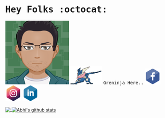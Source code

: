 # <samp> **Hey Folks :octocat:**</samp> 
<p align="left">
<img src="assets/myAvatar.svg" width="200" height="200" alt="Avatar">
<a href="https://youtu.be/DiPjyqO-jqU" target="_blank"><img src="assets/sprite-pokemon.gif" width="100" alt="ninja"></a>
<samp> Greninja Here..</samp>
<a href="https://www.facebook.com/abhishek.prasad.17/" target="_blank"><img src="assets/fb.svg" width="50" alt="fb"></a>
<a href="https://www.instagram.com/abhi_pratima/" target="_blank"><img src="assets/ig.svg" width="50" alt="ig"></a>
<a href="https://www.linkedin.com/in/abhishek-prasad-jinx17/" target="_blank"><img src="assets/ln.svg" width="50" alt="ln"></a>
</p>
<a href="https://github.com/Abhishek-Greninja17">
  <img align="center" src="https://github-readme-stats.vercel.app/api/top-langs/?username=Abhishek-Greninja17&theme=midnight-purple&hide_langs_below=1" />
</a>
<a href="https://github.com/Abhishek-Greninja17">
 <img align="center" src="https://github-readme-stats.vercel.app/api?username=Abhishek-Greninja17&show_icons=true&theme=midnight-purple&line_height=27" alt="Abhi's github stats"/>
</a>



